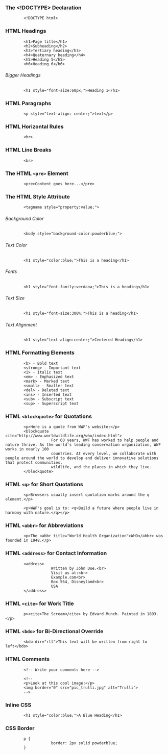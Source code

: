 ### The <!DOCTYPE> Declaration
            <!DOCTYPE html>
            
### HTML Headings
            <h1>Page title</h1>
            <h2>Subheading</h2>
            <h3>Tertiary heading</h3>
            <h4>Quaternary heading</h4>
            <h5>Heading 5</h5>
            <h6>Heading 6</h6>
###### Bigger Headings
            <h1 style="font-size:60px;">Heading 1</h1>
### HTML Paragraphs
            <p style="text-align: center;">text</p>
### HTML Horizontal Rules
            <hr>
### HTML Line Breaks
            <br>
### The HTML `<pre>` Element
            <pre>Content goes here...</pre>
### The HTML Style Attribute
            <tagname style="property:value;">
###### Background Color
            <body style="background-color:powderblue;">
###### Text Color 
            <h1 style="color:blue;">This is a heading</h1>
###### Fonts
            <h1 style="font-family:verdana;">This is a heading</h1>
###### Text Size
            <h1 style="font-size:300%;">This is a heading</h1>
###### Text Alignment
            <h1 style="text-align:center;">Centered Heading</h1>
### HTML Formatting Elements
            <b> - Bold text
            <strong> - Important text
            <i> - Italic text
            <em> - Emphasized text
            <mark> - Marked text
            <small> - Smaller text
            <del> - Deleted text
            <ins> - Inserted text
            <sub> - Subscript text
            <sup> - Superscript text
### HTML `<blockquote>` for Quotations
            <p>Here is a quote from WWF's website:</p>
            <blockquote cite="http://www.worldwildlife.org/who/index.html">
                        For 60 years, WWF has worked to help people and nature thrive. As the world's leading conservation organization, WWF works in nearly 100
                        countries. At every level, we collaborate with people around the world to develop and deliver innovative solutions that protect communities,
                        wildlife, and the places in which they live.
            </blockquote>
### HTML `<q>` for Short Quotations
            <p>Browsers usually insert quotation marks around the q element.</p>
            
            <p>WWF's goal is to: <q>Build a future where people live in harmony with nature.</q></p>
### HTML `<abbr>` for Abbreviations
            <p>The <abbr title="World Health Organization">WHO</abbr> was founded in 1948.</p>
### HTML `<address>` for Contact Information
            <address>
                        Written by John Doe.<br>
                        Visit us at:<br>
                        Example.com<br>
                        Box 564, Disneyland<br>
                        USA
            </address>
### HTML `<cite>` for Work Title
            p><cite>The Scream</cite> by Edvard Munch. Painted in 1893.</p>
### HTML `<bdo>` for Bi-Directional Override
            <bdo dir="rtl">This text will be written from right to left</bdo>
### HTML Comments
            <!-- Write your comments here -->
            
            <!--
            <p>Look at this cool image:</p>
            <img border="0" src="pic_trulli.jpg" alt="Trulli">
            -->
### Inline CSS
            <h1 style="color:blue;">A Blue Heading</h1>
### CSS Border
            p {
                        border: 2px solid powderblue;
            }
### 
            
### 
            
